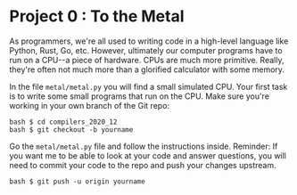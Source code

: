 # Project 0 : To the Metal

As programmers, we're all used to writing code in a high-level language like Python, Rust, Go, etc.  However, ultimately our computer programs have to run on a CPU--a piece of hardware.  CPUs are much more primitive.  Really, they're often not much more than a glorified calculator with some memory. 

In the file `metal/metal.py` you will find a small simulated CPU.  Your first task is to write some small programs that run on the CPU. Make sure you're working in your own branch of the Git repo:

```
bash $ cd compilers_2020_12
bash $ git checkout -b yourname
```

Go the `metal/metal.py` file and follow the instructions inside. Reminder: If you want me to be able to look at your code and answer questions, you will need to commit your code to the repo and push your changes upstream.

```
bash $ git push -u origin yourname
```

